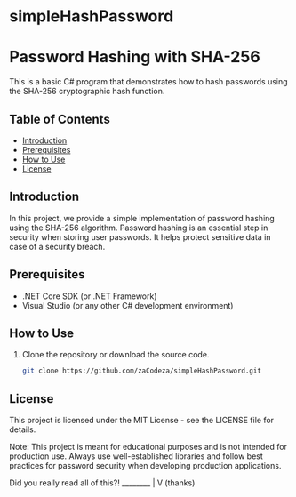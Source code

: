 # simpleHashPassword

# Password Hashing with SHA-256

This is a basic C# program that demonstrates how to hash passwords using the SHA-256 cryptographic hash function.

## Table of Contents
- [Introduction](#introduction)
- [Prerequisites](#prerequisites)
- [How to Use](#how-to-use)
- [License](#license)

## Introduction

In this project, we provide a simple implementation of password hashing using the SHA-256 algorithm. Password hashing is an essential step in security when storing user passwords. It helps protect sensitive data in case of a security breach.

## Prerequisites

- .NET Core SDK (or .NET Framework)
- Visual Studio (or any other C# development environment)

## How to Use

1. Clone the repository or download the source code.

   ```sh
   git clone https://github.com/zaCodeza/simpleHashPassword.git

## License

This project is licensed under the MIT License - see the LICENSE file for details.

Note: This project is meant for educational purposes and is not intended for production use. Always use well-established libraries and follow best practices for password security when developing production applications.

  Did you really read all of this?! ________
                                          |
                                          V
                                        (thanks)
